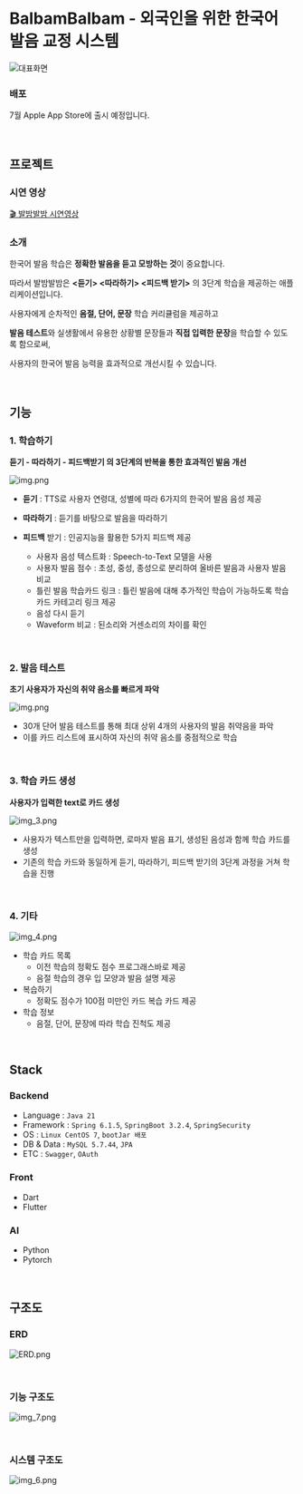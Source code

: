 # BalbamBalbam - 외국인을 위한 한국어 발음 교정 시스템

![대표화면](https://github.com/Capstone-4Potato/.github/assets/108220648/61e54f7d-b165-4700-a1af-2b0d9d137cf0)

### 배포
7월 Apple App Store에 출시 예정입니다.

&nbsp;
## 프로젝트
### 시연 영상
[🎬 발밤발밤 시연영상](https://www.youtube.com/watch?v=5z-CwNY1Nic)

### 소개
한국어 발음 학습은 **정확한 발음을 듣고 모방하는 것**이 중요합니다.

따라서 발밤발밤은  **<듣기> <따라하기> <피드백 받기>** 의 3단계 학습을 제공하는 애플리케이션입니다.

사용자에게 순차적인 **음절, 단어, 문장** 학습 커리큘럼을 제공하고 

**발음 테스트**와 실생활에서 유용한 상황별 문장들과 **직접 입력한 문장**을 학습할 수 있도록 함으로써, 

사용자의 한국어 발음 능력을 효과적으로 개선시킬 수 있습니다.

&nbsp;

## 기능
### 1. 학습하기
**듣기 - 따라하기 - 피드백받기 의 3단계의 반복을 통한 효과적인 발음 개선**

![img.png](image/학습하기사진.png)

- **듣기** : TTS로 사용자 연령대, 성별에 따라 6가지의 한국어 발음 음성 제공
- **따라하기** : 듣기를 바탕으로 발음을 따라하기
- **피드백** 받기 : 인공지능을 활용한 5가지 피드백 제공
  
  - 사용자 음성 텍스트화 : Speech-to-Text 모델을 사용
  - 사용자 발음 점수 : 초성, 중성, 종성으로 분리하여 올바른 발음과 사용자 발음 비교
  - 틀린 발음 학습카드 링크 : 틀린 발음에 대해 추가적인 학습이 가능하도록 학습 카드 카테고리 링크 제공
  - 음성 다시 듣기
  - Waveform 비교 : 된소리와 거센소리의 차이를 확인

&nbsp;

### 2. 발음 테스트

**초기 사용자가 자신의 취약 음소를 빠르게 파악**

![img.png](image/발음테스트사진.png)

- 30개 단어 발음 테스트를 통해 최대 상위 4개의 사용자의 발음 취약음을 파악
- 이를 카드 리스트에 표시하여 자신의 취약 음소를 중점적으로 학습

&nbsp;

### 3. 학습 카드 생성
**사용자가 입력한 text로 카드 생성**

![img_3.png](image/img_3.png)

- 사용자가 텍스트만을 입력하면, 로마자 발음 표기, 생성된 음성과 함께 학습 카드를 생성
- 기존의 학습 카드와 동일하게 듣기, 따라하기, 피드백 받기의 3단계 과정을 거쳐 학습을 진행

&nbsp;

### 4. 기타 
![img_4.png](image/img_4.png)
- 학습 카드 목록
  - 이전 학습의 정확도 점수 프로그래스바로 제공
  - 음절 학습의 경우 입 모양과 발음 설명 제공
- 복습하기
  - 정확도 점수가 100점 미만인 카드 복습 카드 제공
- 학습 정보
  - 음절, 단어, 문장에 따라 학습 진척도 제공

&nbsp;

## Stack

### Backend
- Language : `Java 21`
- Framework : `Spring 6.1.5`, `SpringBoot 3.2.4`, `SpringSecurity`
- OS : `Linux CentOS 7`, `bootJar 배포`
- DB & Data : `MySQL 5.7.44`, `JPA`
- ETC : `Swagger`, `OAuth`

### Front
- Dart
- Flutter

### AI
- Python
- Pytorch

&nbsp;


## 구조도
### ERD
![ERD.png](image/ERD.png)

&nbsp;

### 기능 구조도
![img_7.png](image/img_7.png)

&nbsp;

### 시스템 구조도
![img_6.png](image/img_6.png)

